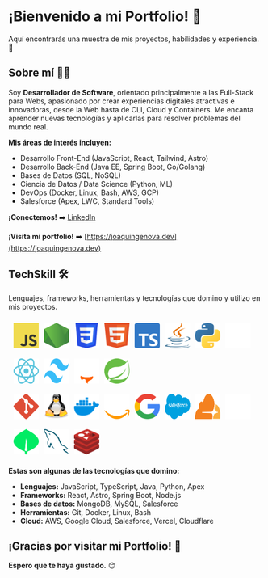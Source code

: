 # ¡Bienvenido a mi Portfolio! 👋

Aquí encontrarás una muestra de mis proyectos, habilidades y experiencia. 🚀

## Sobre mí 🧑‍💻

Soy **Desarrollador de Software**, orientado principalmente a las Full-Stack para Webs, apasionado por crear experiencias digitales atractivas e innovadoras, desde la Web hasta de CLI, Cloud y Containers. Me encanta aprender nuevas tecnologías y aplicarlas para resolver problemas del mundo real.

**Mis áreas de interés incluyen:**

* Desarrollo Front-End (JavaScript, React, Tailwind, Astro)
* Desarrollo Back-End (Java EE, Spring Boot, Go/Golang)
* Bases de Datos (SQL, NoSQL)
* Ciencia de Datos / Data Science (Python, ML)
* DevOps (Docker, Linux, Bash, AWS, GCP)
* Salesforce (Apex, LWC, Standard Tools)

**¡Conectemos!** ➡️ [LinkedIn](https://www.linkedin.com/in/joaqu%C3%ADn-g%C3%A9nova-a4011022a/)

**¡Visita mi portfolio!** ➡️ [https://joaquingenova.dev](https://joaquingenova.dev)

## TechSkill 🛠️

Lenguajes, frameworks, herramientas y tecnologías que domino y utilizo en mis proyectos.
<div style="display: flex; flex-direction: row; padding: 10px; gap: 10px;">
    <img src="./readme-images/javascript.svg" alt="JavaScript" width="50" height="50" />
    <img src="./readme-images/nodejs.svg" alt="JavaScript" width="50" height="50" />
    <img src="./readme-images/css_old.svg" alt="CSS3" width="50" height="50" />
    <img src="./readme-images/html5.svg" alt="HTML5" width="50" height="50" />
    <img src="./readme-images/typescript.svg" alt="TypeScript" width="50" height="50" />
    <img src="./readme-images/java.svg" alt="Java" width="50" height="50" />
    <img src="./readme-images/python.svg" alt="Python" width="50" height="50" />
    <img src="./readme-images/bash_dark.svg" alt="Bash" width="50" height="50" />
</div>

<div style="display: flex; flex-direction: row; padding: 10px; gap: 10px;">
    <img src="./readme-images/react_dark.svg" alt="React" width="50" height="50" />
    <img src="./readme-images/tailwindcss.svg" alt="Node.js" width="50" height="50" />
    <img src="./readme-images/astro_dark.svg" alt="Astro" width="50" height="50" />
    <img src="./readme-images/spring.svg" alt="Spring Boot" width="50" height="50" />
</div>

<div style="display: flex; flex-direction: row; padding: 10px; gap: 10px;">
    <img src="./readme-images/git.svg" alt="Git" width="50" height="50" />
    <img src="./readme-images/linux.svg" alt="Linux" width="50" height="50" />
    <img src="./readme-images/docker.svg" alt="Docker" width="50" height="50" />
    <img src="./readme-images/aws_dark.svg" alt="AWS" width="50" height="50" />
    <img src="./readme-images/google.svg" alt="Google Cloud" width="50" height="50" />
    <img src="./readme-images/salesforce.svg" alt="Salesforce" width="50" height="50" />
    <img src="./readme-images/cloudflare.svg" alt="Cloudflare" width="50" height="50" />
    <img src="./readme-images/vercel_dark.svg" alt="Vercel" width="50" height="50" />
</div>

<div style="display: flex; flex-direction: row; padding: 10px; gap: 10px;">
    <img src="./readme-images/mongodb.svg" alt="MongoDB" width="50" height="50" />
    <img src="./readme-images/mysql.svg" alt="MySQL" width="50" height="50" />
    <img src="./readme-images/redis.svg" alt="Redis" width="50" height="50" />
</div>

**Estas son algunas de las tecnologías que domino:**

* **Lenguajes:** JavaScript, TypeScript, Java, Python, Apex
* **Frameworks:** React, Astro, Spring Boot, Node.js
* **Bases de datos:** MongoDB, MySQL, Salesforce
* **Herramientas:** Git, Docker, Linux, Bash
* **Cloud:** AWS, Google Cloud, Salesforce, Vercel, Cloudflare

## ¡Gracias por visitar mi Portfolio! 🙏

**Espero que te haya gustado.** 😊
